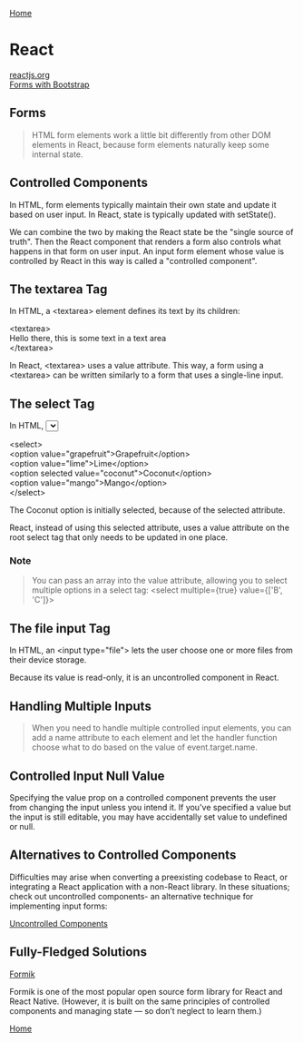 [Home](README.md)

# React
[reactjs.org](https://reactjs.org/docs/forms.html)  
[Forms with Bootstrap](https://react-bootstrap.github.io/components/forms/)

## Forms

>HTML form elements work a little bit differently from other DOM elements in React, because form elements naturally keep some internal state.

## Controlled Components 

In HTML, form elements typically maintain their own state and update it based on user input. In React, state is typically updated with setState().  

We can combine the two by making the React state be the "single source of truth". Then the React component that renders a form also controls what happens in that form on user input. An input form element whose value is controlled by React in this way is called a "controlled component".

## The textarea Tag

In HTML, a \<textarea> element defines its text by its children:  

\<textarea>  
  Hello there, this is some text in a text area  
\</textarea>  

In React, \<textarea> uses a value attribute. This way, a form using a \<textarea> can be written similarly to a form that uses a single-line input.

## The select Tag

In HTML, <select> creates a drop-down list. For example:  

\<select>  
  \<option value="grapefruit">Grapefruit\</option>  
  \<option value="lime">Lime\</option>  
  \<option selected value="coconut">Coconut\</option>  
  \<option value="mango">Mango\</option>  
\</select>  

The Coconut option is initially selected, because of the selected attribute.  

React, instead of using this selected attribute, uses a value attribute on the root select tag that only needs to be updated in one place.  

### Note
>You can pass an array into the value attribute, allowing you to select multiple options in a select tag: \<select multiple={true} value={['B', 'C']}>

## The file input Tag

In HTML, an \<input type="file"> lets the user choose one or more files from their device storage.  

Because its value is read-only, it is an uncontrolled component in React.

## Handling Multiple Inputs

>When you need to handle multiple controlled input elements, you can add a name attribute to each element and let the handler function choose what to do based on the value of event.target.name.

## Controlled Input Null Value

Specifying the value prop on a controlled component prevents the user from changing the input unless you intend it. If you've specified a value but the input is still editable, you may have accidentally set value to undefined or null.

## Alternatives to Controlled Components

Difficulties may arise when converting a preexisting codebase to React, or integrating a React application with a non-React library. In these situations; check out uncontrolled components- an alternative technique for implementing input forms:  

[Uncontrolled Components](https://reactjs.org/docs/uncontrolled-components.html)

## Fully-Fledged Solutions

[Formik](https://formik.org/)  

Formik is one of the most popular open source form library for React and React Native. (However, it is built on the same principles of controlled components and managing state — so don’t neglect to learn them.)

[Home](README.md)